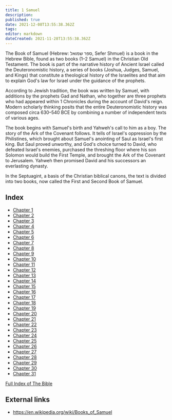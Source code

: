 ```yaml
---
title: 1 Samuel
description: 
published: true
date: 2021-12-08T13:55:38.362Z
tags: 
editor: markdown
dateCreated: 2021-11-28T13:55:38.362Z
---
```


The Book of Samuel (Hebrew: ספר שמואל, Sefer Shmuel) is a book in the Hebrew Bible, found as two books (1–2 Samuel) in the Christian Old Testament. The book is part of the narrative history of Ancient Israel called the Deuteronomistic history, a series of books (Joshua, Judges, Samuel, and Kings) that constitute a theological history of the Israelites and that aim to explain God's law for Israel under the guidance of the prophets.

According to Jewish tradition, the book was written by Samuel, with additions by the prophets Gad and Nathan, who together are three prophets who had appeared within 1 Chronicles during the account of David's reign. Modern scholarly thinking posits that the entire Deuteronomistic history was composed circa 630–540 BCE by combining a number of independent texts of various ages.

The book begins with Samuel's birth and Yahweh's call to him as a boy. The story of the Ark of the Covenant follows. It tells of Israel's oppression by the Philistines, which brought about Samuel's anointing of Saul as Israel's first king. But Saul proved unworthy, and God's choice turned to David, who defeated Israel's enemies, purchased the threshing floor where his son Solomon would build the First Temple, and brought the Ark of the Covenant to Jerusalem. Yahweh then promised David and his successors an everlasting dynasty.

In the Septuagint, a basis of the Christian biblical canons, the text is divided into two books, now called the First and Second Book of Samuel.

## Index

- [Chapter 1](/Bible/1_Samuel/1)
- [Chapter 2](/Bible/1_Samuel/2)
- [Chapter 3](/Bible/1_Samuel/3)
- [Chapter 4](/Bible/1_Samuel/4)
- [Chapter 5](/Bible/1_Samuel/5)
- [Chapter 6](/Bible/1_Samuel/6)
- [Chapter 7](/Bible/1_Samuel/7)
- [Chapter 8](/Bible/1_Samuel/8)
- [Chapter 9](/Bible/1_Samuel/9)
- [Chapter 10](/Bible/1_Samuel/10)
- [Chapter 11](/Bible/1_Samuel/11)
- [Chapter 12](/Bible/1_Samuel/12)
- [Chapter 13](/Bible/1_Samuel/13)
- [Chapter 14](/Bible/1_Samuel/14)
- [Chapter 15](/Bible/1_Samuel/15)
- [Chapter 16](/Bible/1_Samuel/16)
- [Chapter 17](/Bible/1_Samuel/17)
- [Chapter 18](/Bible/1_Samuel/18)
- [Chapter 19](/Bible/1_Samuel/19)
- [Chapter 20](/Bible/1_Samuel/20)
- [Chapter 21](/Bible/1_Samuel/21)
- [Chapter 22](/Bible/1_Samuel/22)
- [Chapter 23](/Bible/1_Samuel/23)
- [Chapter 24](/Bible/1_Samuel/24)
- [Chapter 25](/Bible/1_Samuel/25)
- [Chapter 26](/Bible/1_Samuel/26)
- [Chapter 27](/Bible/1_Samuel/27)
- [Chapter 28](/Bible/1_Samuel/28)
- [Chapter 29](/Bible/1_Samuel/29)
- [Chapter 30](/Bible/1_Samuel/30)
- [Chapter 31](/Bible/1_Samuel/31)


[Full Index of The Bible](/en/index/bible)


## External links

- https://en.wikipedia.org/wiki/Books_of_Samuel